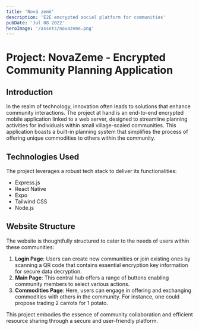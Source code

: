 ```yaml
---
title: 'Nová země'
description: 'E2E encrypted social platform for communities'
pubDate: 'Jul 08 2022'
heroImage: '/assets/novazeme.png'
---
```


# Project: NovaZeme - Encrypted Community Planning Application

## Introduction
In the realm of technology, innovation often leads to solutions that enhance community interactions. The project at hand is an end-to-end encrypted mobile application linked to a web server, designed to streamline planning activities for individuals within small village-scaled communities. This application boasts a built-in planning system that simplifies the process of offering unique commodities to others within the community.

## Technologies Used
The project leverages a robust tech stack to deliver its functionalities:
- Express.js
- React Native
- Expo
- Tailwind CSS
- Node.js

## Website Structure
The website is thoughtfully structured to cater to the needs of users within these communities:
1. **Login Page**: Users can create new communities or join existing ones by scanning a QR code that contains essential encryption key information for secure data decryption.
2. **Main Page**: This central hub offers a range of buttons enabling community members to select various actions.
3. **Commodities Page**: Here, users can engage in offering and exchanging commodities with others in the community. For instance, one could propose trading 2 carrots for 1 potato.

This project embodies the essence of community collaboration and efficient resource sharing through a secure and user-friendly platform.